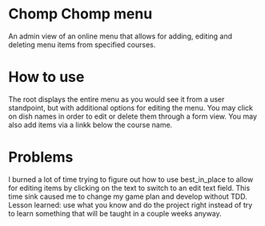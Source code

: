 # Chomp Chomp menu

An admin view of an online menu that allows for adding, editing and deleting menu items from specified courses.

# How to use

The root displays the entire menu as you would see it from a user standpoint, but with additional options for editing the menu.  You may click on dish names in order to edit or delete them through a form view.  You may also add items via a linkk below the course name.

# Problems

I burned a lot of time trying to figure out how to use best_in_place to allow for editing items by clicking on the text to switch to an edit text field.  This time sink caused me to change my game plan and develop without TDD.  Lesson learned: use what you know and do the project right instead of try to learn something that will be taught in a couple weeks anyway.
